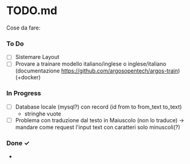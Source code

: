 # TODO.md

Cose da fare:

### To Do
- [ ] Sistemare Layout
- [ ] Provare a trainare modello italiano/inglese o inglese/italiano (documentazione https://github.com/argosopentech/argos-train) (+docker)

### In Progress

- [ ] Database locale (mysql?) con record (id from to from_text to_text)
    -   stringhe vuote
- [ ] Problema con traduzione dal testo in Maiuscolo (non lo traduce) -> mandare come request l'input text con caratteri solo minuscoli(?)

### Done ✓

-  